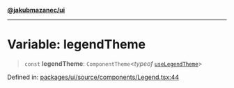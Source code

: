[**@jakubmazanec/ui**](../README.md)

---

# Variable: legendTheme

> `const` **legendTheme**: `ComponentTheme`\<_typeof_ [`useLegendTheme`](useLegendTheme.md)\>

Defined in:
[packages/ui/source/components/Legend.tsx:44](https://github.com/jakubmazanec/tools/blob/74fa88a6249b3d486436ae7655f4962bc4a86e11/packages/ui/source/components/Legend.tsx#L44)

